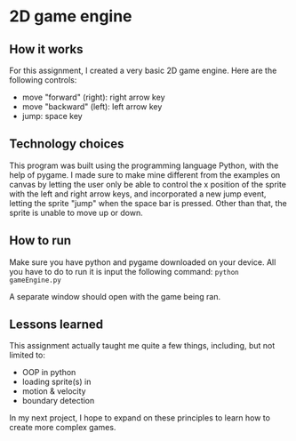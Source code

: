 # 2D game engine
## How it works
For this assignment, I created a very basic 2D game engine.
Here are the following controls:
- move "forward" (right): right arrow key
- move "backward" (left): left arrow key
- jump: space key

## Technology choices
This program was built using the programming language Python, with the help of pygame. I made sure to make mine different from the examples on canvas by letting the user only be able to control the x position of the sprite with the left and right arrow keys, and incorporated a new jump event, letting the sprite "jump" when the space bar is pressed. Other than that, the sprite is unable to move up or down.

## How to run
Make sure you have python and pygame downloaded on your device. All you have to do to run it is input the following command:
`python gameEngine.py`

A separate window should open with the game being ran.

## Lessons learned
This assignment actually taught me quite a few things, including, but not limited to:
-	OOP in python
-	loading sprite(s) in
-	motion & velocity
-	boundary detection

In my next project, I hope to expand on these principles to learn how to create more complex games.